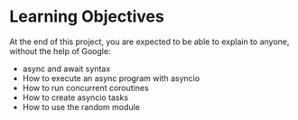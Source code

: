 # Learning Objectives

At the end of this project, you are expected to be able to explain to anyone,
without the help of Google:

- async and await syntax
- How to execute an async program with asyncio
- How to run concurrent coroutines
- How to create asyncio tasks
- How to use the random module

